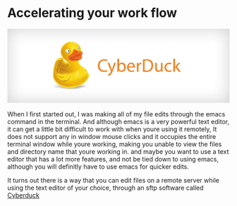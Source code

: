 # Accelerating your work flow

![cyberduck_logo](img/cyberduck-logo.png)

When I first started out, I was making all of my file edits through the emacs command in the
terminal. And although emacs is a very powerful text editor, it can get a little bit difficult to work with
when youre using it remotely, It does not support any in window mouse clicks and it occupies the entire terminal window
while youre working, making you unable to view the files and directory name that youre working in. and maybe you want to use a 
text editor that has a lot more features, and not be tied down to using emacs, although you will definitly have to use emacs for 
quicker edits.

It turns out there is a way that you can edit files on a remote server while using the text editor of your choice, through an 
sftp software called [Cyberduck](https://cyberduck.io/)